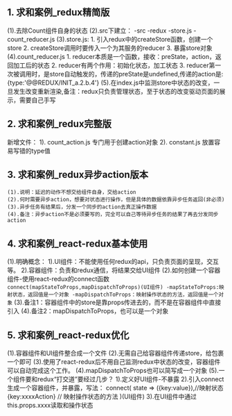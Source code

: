 ## 1. 求和案例_redux精简版
  (1).去除Count组件自身的状态
  (2).src下建立：
      -src
        -redux
          -store.js
          -count_reducer.js
  (3).store.js:
    1. 引入redux中的createStore函数，创建一个store
    2. createStore调用时要传入一个为其服务的reducer
    3. 暴露store对象
  (4).count_reducer.js
    1. reducer本质是一个函数，接收：preState，action，返回加工后的状态
    2. reducer有两个作用：初始化状态，加工状态
    3. reducer第一次被调用时，是store自动触发的，传递的preState是undefined,传递的action是:{type:'@@REDUX/INIT_a.2.b.4'}
  (5).在index.js中监测store中状态的改变，一旦发生改变重新渲染<App />,备注：redux只负责管理状态，至于状态的改变驱动页面的展示，需要自己手写


## 2. 求和案例_redux完整版

  新增文件：
    1). count_action.js 专门用于创建action对象
    2). constant.js 放置容易写错的type值

## 3. 求和案例_redux异步action版本
    (1).说明：延迟的动作不想交给组件自身，交给action
    (2).何时需要异步action，想要对状态进行操作，但是具体的数据依靠异步任务返回(非必须)
    (3).异步任务有结果后，分发一个同步的action去真正操作数据
    (4).备注：异步action不是必须要写的，完全可以自己等待异步任务的结果了再去分发同步action
  
## 4. 求和案例_react-redux基本使用
  (1).明确概念：
    1).UI组件：不能使用任何redux的api，只负责页面的呈现，交互等。
    2).容器组件：负责和redux通信，将结果交给UI组件
  (2).如何创建一个容器组件-使用react-redux的connect函数
      ```
      connect(mapStateToProps,mapDispatchToProps)(UI组件)
        -mapStateToProps:映射状态，返回值是一个对象
        -mapDispatchToProps：映射操作状态的方法，返回值是一个对象
      ```
  (3).备注1：容器组件中的store是靠props传进去的，而不是在容器组件中直接引入
  (4).备注2：mapDispatchToProps，也可以是一个对象

## 5. 求和案例_react-redux优化
  (1).容器组件和UI组件整合成一个文件
  (2).无需自己给容器组件传递store，给<App/>包裹一个<Provider store={store}>即可
  (3).使用了react-redux后不用自己监测redux中状态的改变，容器组件可以自动完成这个工作。
  (4).mapDispatchToProps也可以简写成一个对象
  (5).一个组件要和redux“打交道”要经过几步？
    1).定义好UI组件-不暴露
    2).引入connect生成一个容器组件，并暴露，写法：
      connect(
        state => ({key:value}),//映射状态
        {key:xxxxAction} // 映射操作状态的方法
      )(UI组件)
    3).在UI组件中通过this.props.xxxx读取和操作状态